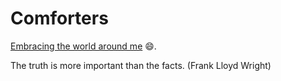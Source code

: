 # Comforters
[Embracing the world around me](https://amightyo.github.io/) :smile:.

The truth is more important than the facts. (Frank Lloyd Wright)
